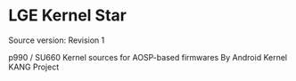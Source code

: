 LGE Kernel Star 
==========================
Source version: Revision 1

p990 / SU660 Kernel sources for AOSP-based firmwares
By Android Kernel KANG Project
